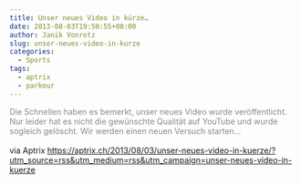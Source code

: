 ```yaml
---
title: Unser neues Video in kürze…
date: 2013-08-03T19:50:55+00:00
author: Janik Vonrotz
slug: unser-neues-video-in-kurze
categories:
  - Sports
tags:
  - aptrix
  - parkour
---
```

<span style="color: #888888;">Die Schnellen haben es bemerkt, unser neues Video wurde veröffentlicht. Nur leider hat es nicht die gewünschte Qualität auf YouTube und wurde sogleich gelöscht. Wir werden einen neuen Versuch starten&#8230;</span>
<br /><br />
via Aptrix https://aptrix.ch/2013/08/03/unser-neues-video-in-kuerze/?utm_source=rss&utm_medium=rss&utm_campaign=unser-neues-video-in-kuerze
